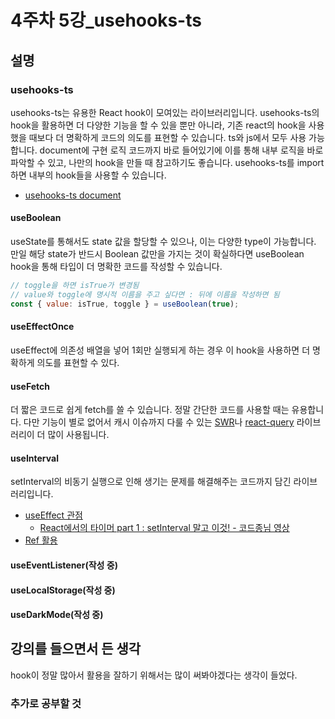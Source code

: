 # 4주차 5강_usehooks-ts

## 설명

### usehooks-ts

usehooks-ts는 유용한 React hook이 모여있는 라이브러리입니다. usehooks-ts의 hook을 활용하면 더 다양한 기능을 할 수 있을 뿐만 아니라, 기존 react의 hook을 사용했을 때보다 더 명확하게 코드의 의도를 표현할 수 있습니다. ts와 js에서 모두 사용 가능합니다. document에 구현 로직 코드까지 바로 들어있기에 이를 통해 내부 로직을 바로 파악할 수 있고, 나만의 hook을 만들 때 참고하기도 좋습니다. usehooks-ts를 import하면 내부의 hook들을 사용할 수 있습니다.

- [usehooks-ts document](https://usehooks-ts.com/react-hook/use-boolean)

#### useBoolean

useState를 통해서도 state 값을 할당할 수 있으나, 이는 다양한 type이 가능합니다. 만일 해당 state가 반드시 Boolean 값만을 가지는 것이 확실하다면 useBoolean hook을 통해 타입이 더 명확한 코드를 작성할 수 있습니다.

```jsx
// toggle을 하면 isTrue가 변경됨
// value와 toggle에 명시적 이름을 주고 싶다면 : 뒤에 이름을 작성하면 됨
const { value: isTrue, toggle } = useBoolean(true);
```

#### useEffectOnce

useEffect에 의존성 배열을 넣어 1회만 실행되게 하는 경우 이 hook을 사용하면 더 명확하게 의도를 표현할 수 있다.

#### useFetch

더 짧은 코드로 쉽게 fetch를 쓸 수 있습니다. 정말 간단한 코드를 사용할 때는 유용합니다. 다만 기능이 별로 없어서 캐시 이슈까지 다룰 수 있는 [SWR](https://swr.vercel.app/ko)나 [react-query](https://tanstack.com/query) 라이브러리이 더 많이 사용됩니다.

#### useInterval

setInterval의 비동기 실행으로 인해 생기는 문제를 해결해주는 코드까지 담긴 라이브러리입니다.

- [useEffect 관점](https://overreacted.io/ko/a-complete-guide-to-useeffect/)
  - [React에서의 타이머 part 1 : setInterval 말고 이것! - 코드종님 영상](https://youtu.be/2tUdyY5uBSw)
- [Ref 활용](https://overreacted.io/making-setinterval-declarative-with-react-hooks/)

#### useEventListener(작성 중)

#### useLocalStorage(작성 중)

#### useDarkMode(작성 중)

## 강의를 들으면서 든 생각

hook이 정말 많아서 활용을 잘하기 위해서는 많이 써봐야겠다는 생각이 들었다.

### 추가로 공부할 것
